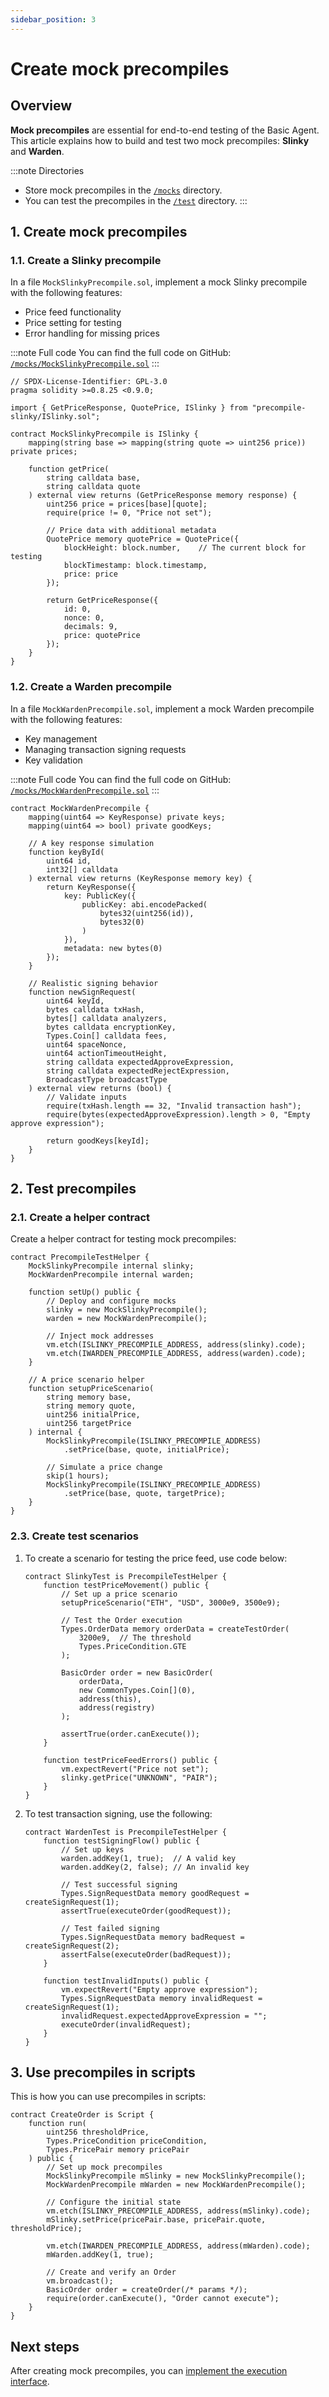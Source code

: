 ```yaml
---
sidebar_position: 3
---
```


# Create mock precompiles

## Overview

**Mock precompiles** are essential for end-to-end testing of the Basic Agent. This article explains how to build and test two mock precompiles: **Slinky** and **Warden**.

:::note Directories

- Store mock precompiles in the [`/mocks`](https://github.com/warden-protocol/wardenprotocol/blob/main/solidity/orders/mocks) directory.
- You can test the precompiles in the [`/test`](https://github.com/warden-protocol/wardenprotocol/tree/main/solidity/orders/test) directory.
:::

## 1. Create mock precompiles

### 1.1. Create a Slinky precompile

In a file `MockSlinkyPrecompile.sol`, implement a mock Slinky precompile with the following features:

- Price feed functionality
- Price setting for testing
- Error handling for missing prices

:::note Full code
You can find the full code on GitHub: [`/mocks/MockSlinkyPrecompile.sol`](https://github.com/warden-protocol/wardenprotocol/blob/main/solidity/orders/mocks/MockSlinkyPrecompile.sol)
:::

```solidity title="/mocks/MockSlinkyPrecompile.sol"
// SPDX-License-Identifier: GPL-3.0
pragma solidity >=0.8.25 <0.9.0;

import { GetPriceResponse, QuotePrice, ISlinky } from "precompile-slinky/ISlinky.sol";

contract MockSlinkyPrecompile is ISlinky {
    mapping(string base => mapping(string quote => uint256 price)) private prices;

    function getPrice(
        string calldata base,
        string calldata quote
    ) external view returns (GetPriceResponse memory response) {
        uint256 price = prices[base][quote];
        require(price != 0, "Price not set");

        // Price data with additional metadata
        QuotePrice memory quotePrice = QuotePrice({
            blockHeight: block.number,    // The current block for testing
            blockTimestamp: block.timestamp,
            price: price
        });

        return GetPriceResponse({
            id: 0,
            nonce: 0,
            decimals: 9,
            price: quotePrice
        });
    }
}
```

### 1.2. Create a Warden precompile

In a file `MockWardenPrecompile.sol`, implement a mock Warden precompile with the following features:

- Key management
- Managing transaction signing requests
- Key validation

:::note Full code
You can find the full code on GitHub: [`/mocks/MockWardenPrecompile.sol`](https://github.com/warden-protocol/wardenprotocol/blob/main/solidity/orders/mocks/MockWardenPrecompile.sol)
:::

```solidity title="/mocks/MockWardenPrecompile.sol"
contract MockWardenPrecompile {
    mapping(uint64 => KeyResponse) private keys;
    mapping(uint64 => bool) private goodKeys;

    // A key response simulation
    function keyById(
        uint64 id, 
        int32[] calldata
    ) external view returns (KeyResponse memory key) {
        return KeyResponse({
            key: PublicKey({
                publicKey: abi.encodePacked(
                    bytes32(uint256(id)), 
                    bytes32(0)
                )
            }),
            metadata: new bytes(0)
        });
    }

    // Realistic signing behavior
    function newSignRequest(
        uint64 keyId,
        bytes calldata txHash,
        bytes[] calldata analyzers,
        bytes calldata encryptionKey,
        Types.Coin[] calldata fees,
        uint64 spaceNonce,
        uint64 actionTimeoutHeight,
        string calldata expectedApproveExpression,
        string calldata expectedRejectExpression,
        BroadcastType broadcastType
    ) external view returns (bool) {
        // Validate inputs
        require(txHash.length == 32, "Invalid transaction hash");
        require(bytes(expectedApproveExpression).length > 0, "Empty approve expression");
        
        return goodKeys[keyId];
    }
}
```

## 2. Test precompiles

### 2.1. Create a helper contract

Create a helper contract for testing mock precompiles:

```solidity
contract PrecompileTestHelper {
    MockSlinkyPrecompile internal slinky;
    MockWardenPrecompile internal warden;
    
    function setUp() public {
        // Deploy and configure mocks
        slinky = new MockSlinkyPrecompile();
        warden = new MockWardenPrecompile();
        
        // Inject mock addresses
        vm.etch(ISLINKY_PRECOMPILE_ADDRESS, address(slinky).code);
        vm.etch(IWARDEN_PRECOMPILE_ADDRESS, address(warden).code);
    }

    // A price scenario helper
    function setupPriceScenario(
        string memory base,
        string memory quote,
        uint256 initialPrice,
        uint256 targetPrice
    ) internal {
        MockSlinkyPrecompile(ISLINKY_PRECOMPILE_ADDRESS)
            .setPrice(base, quote, initialPrice);
            
        // Simulate a price change
        skip(1 hours);
        MockSlinkyPrecompile(ISLINKY_PRECOMPILE_ADDRESS)
            .setPrice(base, quote, targetPrice);
    }
}
```

### 2.3. Create test scenarios

1. To create a scenario for testing the price feed, use code below:

   ```solidity
   contract SlinkyTest is PrecompileTestHelper {
       function testPriceMovement() public {
           // Set up a price scenario
           setupPriceScenario("ETH", "USD", 3000e9, 3500e9);
           
           // Test the Order execution
           Types.OrderData memory orderData = createTestOrder(
               3200e9,  // The threshold
               Types.PriceCondition.GTE
           );
           
           BasicOrder order = new BasicOrder(
               orderData,
               new CommonTypes.Coin[](0),
               address(this),
               address(registry)
           );
           
           assertTrue(order.canExecute());
       }
   
       function testPriceFeedErrors() public {
           vm.expectRevert("Price not set");
           slinky.getPrice("UNKNOWN", "PAIR");
       }
   }
   ```

2. To test transaction signing, use the following:

   ```solidity
   contract WardenTest is PrecompileTestHelper {
       function testSigningFlow() public {
           // Set up keys
           warden.addKey(1, true);  // A valid key
           warden.addKey(2, false); // An invalid key
           
           // Test successful signing
           Types.SignRequestData memory goodRequest = createSignRequest(1);
           assertTrue(executeOrder(goodRequest));
           
           // Test failed signing
           Types.SignRequestData memory badRequest = createSignRequest(2);
           assertFalse(executeOrder(badRequest));
       }
   
       function testInvalidInputs() public {
           vm.expectRevert("Empty approve expression");
           Types.SignRequestData memory invalidRequest = createSignRequest(1);
           invalidRequest.expectedApproveExpression = "";
           executeOrder(invalidRequest);
       }
   }
   ```

## 3. Use precompiles in scripts

This is how you can use precompiles in scripts:

```solidity
contract CreateOrder is Script {
    function run(
        uint256 thresholdPrice,
        Types.PriceCondition priceCondition,
        Types.PricePair memory pricePair
    ) public {
        // Set up mock precompiles
        MockSlinkyPrecompile mSlinky = new MockSlinkyPrecompile();
        MockWardenPrecompile mWarden = new MockWardenPrecompile();
        
        // Configure the initial state
        vm.etch(ISLINKY_PRECOMPILE_ADDRESS, address(mSlinky).code);
        mSlinky.setPrice(pricePair.base, pricePair.quote, thresholdPrice);
        
        vm.etch(IWARDEN_PRECOMPILE_ADDRESS, address(mWarden).code);
        mWarden.addKey(1, true);
        
        // Create and verify an Order
        vm.broadcast();
        BasicOrder order = createOrder(/* params */);
        require(order.canExecute(), "Order cannot execute");
    }
}
```

## Next steps

After creating mock precompiles, you can [implement the execution interface](implement-the-execution-interface).